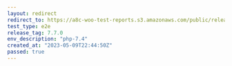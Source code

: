 ```yaml
---
layout: redirect
redirect_to: https://a8c-woo-test-reports.s3.amazonaws.com/public/release/7.7.0/php-7.4/e2e/index.html
test_type: e2e
release_tag: 7.7.0
env_description: "php-7.4"
created_at: "2023-05-09T22:44:50Z"
passed: true
---
```

